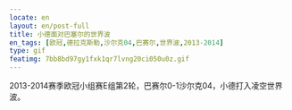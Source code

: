 ```yaml
---
locate: en
layout: en/post-full
title: 小德面对巴塞尔的世界波
en_tags: [欧冠,德拉克斯勒,沙尔克04,巴赛尔,世界波,2013-2014]
type: gif
featimg: 7bb8bd97gy1fxk1qr7lvng20ci050u0z.gif
---
```


2013-2014赛季欧冠小组赛E组第2轮，巴赛尔0-1沙尔克04，小德打入凌空世界波。